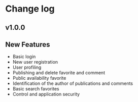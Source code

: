 # Change log
## v1.0.0
## New Features
* Basic login
* New user registration
* User profiling
* Publishing and delete favorite and comment
* Public availability favorite
* Identification of the author of publications and comments
* Basic search favorites
* Control and application security